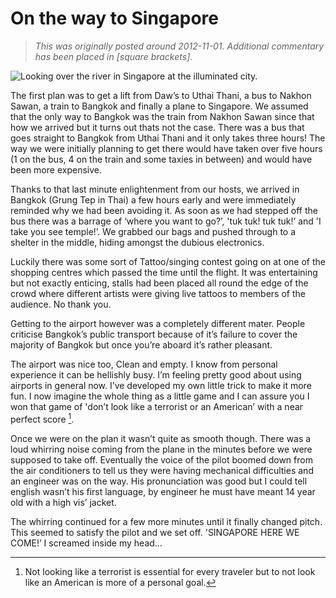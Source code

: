# On the way to Singapore

> _This was originally posted around 2012-11-01. Additional commentary has been placed in [square brackets]._

![Looking over the river in Singapore at the illuminated city.](singapore.jpeg)

The first plan was to get a lift from Daw’s to Uthai Thani, a bus to Nakhon Sawan, a train to Bangkok and finally a plane to Singapore. We assumed that the only way to Bangkok was the train from Nakhon Sawan since that how we arrived but it turns out thats not the case. There was a bus that goes straight to Bangkok from Uthai Thani and it only takes three hours! The way we were initially planning to get there would have taken over five hours (1 on the bus, 4 on the train and some taxies in between) and would have been more expensive.

Thanks to that last minute enlightenment from our hosts, we arrived in Bangkok (Grung Tep in Thai) a few hours early and were immediately reminded why we had been avoiding it. As soon as we had stepped off the bus there was a barrage of ‘where you want to go?’, 'tuk tuk! tuk tuk!’ and 'I take you see temple!’. We grabbed our bags and pushed through to a shelter in the middle, hiding amongst the dubious electronics.

Luckily there was some sort of Tattoo/singing contest going on at one of the shopping centres which passed the time until the flight. It was entertaining but not exactly enticing, stalls had been placed all round the edge of the crowd where different artists were giving live tattoos to members of the audience. No thank you.

Getting to the airport however was a completely different mater. People criticise Bangkok’s public transport because of it’s failure to cover the majority of Bangkok but once you’re aboard it’s rather pleasant.

The airport was nice too, Clean and empty. I know from personal experience it can be hellishly busy. I’m feeling pretty good about using airports in general now. I’ve developed my own little trick to make it more fun. I now imagine the whole thing as a little game and I can assure you I won that game of 'don’t look like a terrorist or an American’ with a near perfect score [^1].

Once we were on the plan it wasn’t quite as smooth though. There was a loud whirring noise coming from the plane in the minutes before we were supposed to take off. Eventually the voice of the pilot boomed down from the air conditioners to tell us they were having mechanical difficulties and an engineer was on the way. His pronunciation was good but I could tell english wasn’t his first language, by engineer he must have meant 14 year old with a high vis’ jacket.

The whirring continued for a few more minutes until it finally changed pitch. This seemed to satisfy the pilot and we set off. 'SINGAPORE HERE WE COME!’ I screamed inside my head…

[^1]: Not looking like a terrorist is essential for every traveler but to not look like an American is more of a personal goal.